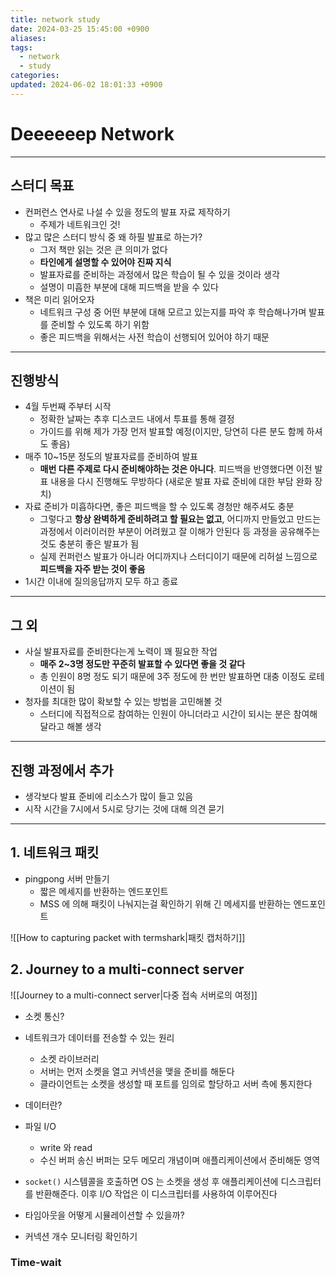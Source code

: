 ```yaml
---
title: network study
date: 2024-03-25 15:45:00 +0900
aliases: 
tags:
  - network
  - study
categories: 
updated: 2024-06-02 18:01:33 +0900
---
```


# Deeeeeep Network

---

## 스터디 목표

- 컨퍼런스 연사로 나설 수 있을 정도의 발표 자료 제작하기
    - 주제가 네트워크인 것!
- 많고 많은 스터디 방식 중 왜 하필 발표로 하는가?
    - 그저 책만 읽는 것은 큰 의미가 없다
    - **타인에게 설명할 수 있어야 진짜 지식**
    - 발표자료를 준비하는 과정에서 많은 학습이 될 수 있을 것이라 생각
    - 설명이 미흡한 부분에 대해 피드백을 받을 수 있다
- 책은 미리 읽어오자
    - 네트워크 구성 중 어떤 부분에 대해 모르고 있는지를 파악 후 학습해나가며 발표를 준비할 수 있도록 하기 위함
    - 좋은 피드백을 위해서는 사전 학습이 선행되어 있어야 하기 때문

---

## 진행방식

- 4월 두번째 주부터 시작
    - 정확한 날짜는 추후 디스코드 내에서 투표를 통해 결정
    - 가이드를 위해 제가 가장 먼저 발표할 예정(이지만, 당연히 다른 분도 함께 하셔도 좋음)
- 매주 10~15분 정도의 발표자료를 준비하여 발표
    - **매번 다른 주제로 다시 준비해야하는 것은 아니다**. 피드백을 반영했다면 이전 발표 내용을 다시 진행해도 무방하다 (새로운 발표 자료 준비에 대한 부담 완화 장치)
- 자료 준비가 미흡하다면, 좋은 피드백을 할 수 있도록 경청만 해주셔도 충분
    - 그렇다고 **항상 완벽하게 준비하려고 할 필요는 없고**, 어디까지 만들었고 만드는 과정에서 이러이러한 부분이 어려웠고 잘 이해가 안된다 등 과정을 공유해주는 것도 충분히 좋은 발표가 됨
    - 실제 컨퍼런스 발표가 아니라 어디까지나 스터디이기 때문에 리허설 느낌으로 **피드백을 자주 받는 것이 좋음**
- 1시간 이내에 질의응답까지 모두 하고 종료

---

## 그 외

- 사실 발표자료를 준비한다는게 노력이 꽤 필요한 작업
    - **매주 2~3명 정도만 꾸준히 발표할 수 있다면 좋을 것 같다**
    - 총 인원이 8명 정도 되기 때문에 3주 정도에 한 번만 발표하면 대충 이정도 로테이션이 됨
- 청자를 최대한 많이 확보할 수 있는 방법을 고민해볼 것
    - 스터디에 직접적으로 참여하는 인원이 아니더라고 시간이 되시는 분은 참여해달라고 해볼 생각

---

## 진행 과정에서 추가

- 생각보다 발표 준비에 리소스가 많이 들고 있음
- 시작 시간을 7시에서 5시로 당기는 것에 대해 의견 묻기

---

## 1. 네트워크 패킷

- pingpong 서버 만들기
    - 짧은 메세지를 반환하는 엔드포인트
    - MSS 에 의해 패킷이 나눠지는걸 확인하기 위해 긴 메세지를 반환하는 엔드포인트

![[How to capturing packet with termshark|패킷 캡처하기]]


## 2. Journey to a multi-connect server

![[Journey to a multi-connect server|다중 접속 서버로의 여정]]

- 소켓 통신?

- 네트워크가 데이터를 전송할 수 있는 원리
    - 소켓 라이브러리
    - 서버는 먼저 소켓을 열고 커넥션을 맺을 준비를 해둔다
    - 클라이언트는 소켓을 생성할 때 포트를 임의로 할당하고 서버 측에 통지한다
- 데이터란?
- 파일 I/O
    - write 와 read
    - 수신 버퍼 송신 버퍼는 모두 메모리 개념이며 애플리케이션에서 준비해둔 영역
- `socket()` 시스템콜을 호출하면 OS 는 소켓을 생성 후 애플리케이션에 디스크립터를 반환해준다. 이후 I/O 작업은 이 디스크립터를 사용하여 이루어진다
- 타임아웃을 어떻게 시뮬레이션할 수 있을까?

- 커넥션 개수 모니터링 확인하기

### Time-wait

